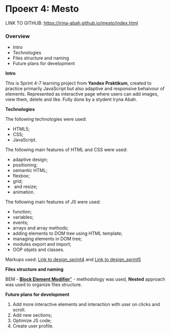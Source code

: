 # Проект 4: Mesto

LINK TO GITHUB: https://irina-abah.github.io/mesto/index.html

### Overview
* Intro
* Technologies
* Files structure and naming
* Future plans for development

**Intro**

This is Sprint 4-7 learning project from **Yandex Praktikum**, created to practice primarily JavaScript but also adaptive and responsive behaivour of elements. Represented as interactive page where users can add images, view them, delete and like. Fully done by a stydent Iryna Abah.

**Technologies**

The following technologies were used:

* HTML5;
* CSS;
* JavaScript.

The following main features of HTML and CSS were used:
* adaptive design;
* positioning;
* semantic HTML;
* flexbox;
* grid;
* <img> and <background> resize;
* animation.

The following main features of JS were used:
* function;
* variables;
* events;
* arrays and array methods;
* adding elements to DOM tree using HTML template;
* managing elements in DOM tree;
* modules export and import;
* OOP objets and classes.


Markups used: [Link to design_sprint4](https://www.figma.com/file/StZjf8HnoeLdiXS7dYrLAh/JavaScript.-Sprint-4) and [Link to design_sprint5](https://www.figma.com/file/nlYpT4VhFiwimn2YlncrcF/JavaScript.-Sprint-5)

**Files structure and naming**

BEM - [**Block Element Modifier**"](https://en.bem.info/methodology/) - methodology was used, **Nested** approach was used to organize files structure.

**Future plans for development**

1. Add more interactive elements and interaction with user on clicks and scroll.
2. Add new sections;
3. Optimize JS code;
4. Create user profile.
